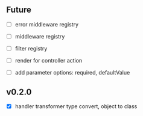 ## Future
- [ ] error middleware registry
- [ ] middleware registry
- [ ] filter registry
- [ ] render for controller action
- [ ] add parameter options: required, defaultValue 


## v0.2.0
- [x] handler transformer type convert, object to class